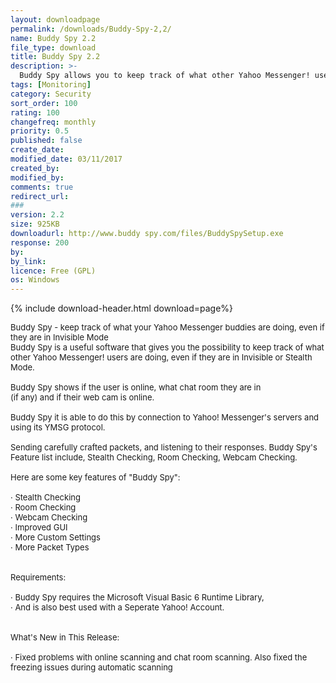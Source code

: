 ```yaml
---
layout: downloadpage
permalink: /downloads/Buddy-Spy-2,2/
name: Buddy Spy 2.2
file_type: download
title: Buddy Spy 2.2
description: >-
  Buddy Spy allows you to keep track of what other Yahoo Messenger! users are doing, even if they are in Invisible Mode.
tags: [Monitoring]
category: Security
sort_order: 100
rating: 100
changefreq: monthly
priority: 0.5
published: false
create_date:
modified_date: 03/11/2017
created_by:
modified_by:
comments: true
redirect_url:
###
version: 2.2
size: 925KB
downloadurl: http://www.buddy spy.com/files/BuddySpySetup.exe
response: 200
by:
by_link:
licence: Free (GPL)
os: Windows
---
```


{% include download-header.html download=page%}

<p style="fix-download-text !important">
<p><font size="2">Buddy Spy - keep track of what your Yahoo Messenger buddies are doing, even if they are in Invisible Mode <br />
Buddy Spy is a useful software that gives you the possibility to keep track of what other Yahoo Messenger! users are doing, even if they are in Invisible or Stealth Mode. <br />
<br />
Buddy Spy shows if the user is online, what chat room they are in <br />
(if any) and if their web cam is online. <br />
<br />
Buddy Spy it is able to do this by connection to Yahoo! Messenger's servers and using its YMSG protocol. <br />
<br />
Sending carefully crafted packets, and listening to their responses. Buddy Spy's Feature list include, Stealth Checking, Room Checking, Webcam Checking. <br />
<br />
Here are some key features of "Buddy Spy": <br />
<br />
· Stealth Checking <br />
· Room Checking <br />
· Webcam Checking <br />
· Improved GUI <br />
· More Custom Settings <br />
· More Packet Types <br />
<br />
<br />
Requirements: <br />
<br />
· Buddy Spy requires the Microsoft Visual Basic 6 Runtime Library, <br />
· And is also best used with a Seperate Yahoo! Account. <br />
<br />
<br />
What's New in This Release: <br />
<br />
· Fixed problems with online scanning and chat room scanning. Also fixed the freezing issues during automatic scanning</font></p></p>
